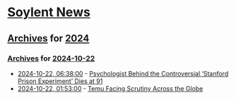 # [Soylent News](../../../README.md)

## [Archives](../../index.md) for [2024](../index.md)

### [Archives](../../index.md) for [2024-10-22](index.md)

* [2024-10-22, 06:38:00](https://soylentnews.org/article.pl?sid=24/10/20/2155245&from=rss) - [Psychologist Behind the Controversial ‘Stanford Prison Experiment’ Dies at 91](https://soylentnews.org/article.pl?sid=24/10/20/2155245&from=rss)
* [2024-10-22, 01:53:00](https://soylentnews.org/article.pl?sid=24/10/20/2146222&from=rss) - [Temu Facing Scrutiny Across the Globe](https://soylentnews.org/article.pl?sid=24/10/20/2146222&from=rss)
